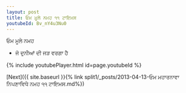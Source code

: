 ```yaml
---
layout: post
title: ਓਮ ਮੂਲੇ ਨਮਹ ੧੧ ਟਾਇਮਸ
youtubeId: Bv_nY4u3Nu0
---
```

 
 
 ਓਮ ਮੂਲੇ ਨਮਹ  
 
 -  ਜੋ ਦੁਨੀਆਂ ਦੀ ਜੜ ਵਰਗਾ ਹੈ 
 
  
 
  
 
 
 
 
 
 


{% include youtubePlayer.html id=page.youtubeId %}
 
[Next]({{ site.baseurl }}{% link  split1/_posts/2013-04-13-ਓਮ ਮਹਾਰਨਾਵਾ ਨਿਪਣਾਵਿਧੇ ਨਮਹ ੧੧ ਟਾਇਮਸ.md%})
 
